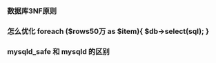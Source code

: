 ### 数据库3NF原则



### 怎么优化 foreach ($rows50万 as $item){ $db->select(sql); }



### mysqld_safe 和 mysqld 的区别


